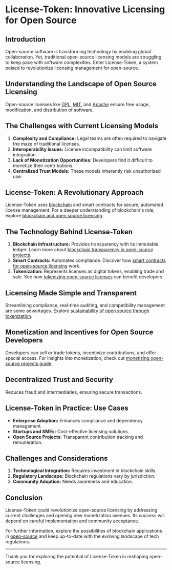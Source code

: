 # License-Token: Innovative Licensing for Open Source

## Introduction

Open-source software is transforming technology by enabling global collaboration. Yet, traditional open-source licensing models are struggling to keep pace with software complexities. Enter License-Token, a system poised to revolutionize licensing management for open-source.

## Understanding the Landscape of Open Source Licensing

Open-source licenses like [GPL](https://www.gnu.org/licenses/gpl-3.0.en.html), [MIT](https://opensource.org/licenses/MIT), and [Apache](https://www.apache.org/licenses/LICENSE-2.0) ensure free usage, modification, and distribution of software.

## The Challenges with Current Licensing Models

1. **Complexity and Compliance:** Legal teams are often required to navigate the maze of traditional licenses.
2. **Interoperability Issues:** License incompatibility can limit software integration.
3. **Lack of Monetization Opportunities:** Developers find it difficult to monetize their contributions.
4. **Centralized Trust Models:** These models inherently risk unauthorized use.

## License-Token: A Revolutionary Approach

License-Token uses [blockchain](https://www.ibm.com/topics/what-is-blockchain) and smart contracts for secure, automated license management. For a deeper understanding of blockchain's role, explore [blockchain and open source licensing](https://www.license-token.com/wiki/blockchain-and-open-source-licensing).

## The Technology Behind License-Token

1. **Blockchain Infrastructure:** Provides transparency with its immutable ledger. Learn more about [blockchain transparency in open-source projects](https://www.license-token.com/wiki/blockchain-transparency-in-open-source-projects).
2. **Smart Contracts:** Automates compliance. Discover how [smart contracts for open-source licensing](https://www.license-token.com/wiki/smart-contracts-for-open-source-licensing) work.
3. **Tokenization:** Represents licenses as digital tokens, enabling trade and sale. See how [tokenizing open-source licenses](https://www.license-token.com/wiki/tokenizing-open-source-licenses) can benefit developers.

## Licensing Made Simple and Transparent

Streamlining compliance, real-time auditing, and compatibility management are some advantages. Explore [sustainability of open source through tokenization](https://www.license-token.com/wiki/sustainability-of-open-source-through-tokenization).

## Monetization and Incentives for Open Source Developers

Developers can sell or trade tokens, incentivize contributions, and offer special access. For insights into monetization, check out [monetizing open-source projects guide](https://www.license-token.com/wiki/monetizing-open-source-projects-guide).

## Decentralized Trust and Security

Reduces fraud and intermediaries, ensuring secure transactions.

## License-Token in Practice: Use Cases

- **Enterprise Adoption:** Enhances compliance and dependency management.
- **Startups and SMEs:** Cost-effective licensing solutions.
- **Open Source Projects:** Transparent contribution tracking and remuneration.

## Challenges and Considerations

1. **Technological Integration:** Requires investment in blockchain skills.
2. **Regulatory Landscape:** Blockchain regulations vary by jurisdiction.
3. **Community Adoption:** Needs awareness and education.

## Conclusion

License-Token could revolutionize open-source licensing by addressing current challenges and opening new monetization avenues. Its success will depend on careful implementation and community acceptance.

For further information, explore the possibilities of blockchain applications in [open-source](https://opensource.com) and keep up-to-date with the evolving landscape of tech regulations.

---

Thank you for exploring the potential of License-Token in reshaping open-source licensing.